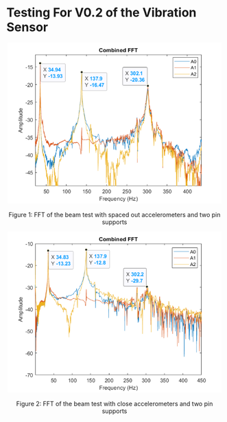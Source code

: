 # Testing For V0.2 of the Vibration Sensor

<p align="center">
<img src="Figures\TwoPinSpaced1.png" alt="Two Pin Spaced Test 1" width="500"></a> 
<p align="center">
Figure 1: FFT of the beam test with spaced out accelerometers and two pin supports

<p align="center">
<img src="Figures\TwoPinClose1.png" alt="Two Pin Spaced Test 1" width="500"></a> 
<p align="center">
Figure 2: FFT of the beam test with close accelerometers and two pin supports
